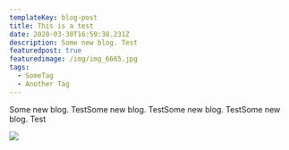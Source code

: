 ```yaml
---
templateKey: blog-post
title: This is a test
date: 2020-03-30T16:59:38.231Z
description: Some new blog. Test
featuredpost: true
featuredimage: /img/img_6665.jpg
tags:
  - SomeTag
  - Another Tag
---
```

Some new blog. TestSome new blog. TestSome new blog. TestSome new blog. Test



![](/img/img_6665.jpg)